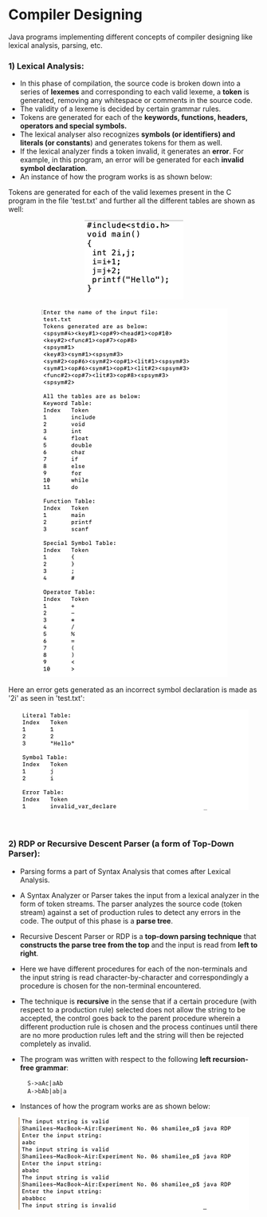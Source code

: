 # Compiler Designing
Java programs implementing different concepts of compiler designing like lexical analysis, parsing, etc.

### 1) Lexical Analysis: ###
- In this phase of compilation, the source code is broken down into a series of **lexemes** and corresponding to each valid lexeme, a **token** is generated, removing any whitespace or comments in the source code.
- The validity of a lexeme is decided by certain grammar rules.
- Tokens are generated for each of the **keywords, functions, headers, operators and special symbols.**
- The lexical analyser also recognizes **symbols (or identifiers) and literals (or constants**) and generates tokens for them as well. 
- If the lexical analyzer finds a token invalid, it generates an **error**. For example, in this program, an error will be generated for each **invalid symbol declaration**.
- An instance of how the program works is as shown below:

Tokens are generated for each of the valid lexemes present in the C program in the file 'test.txt' and further all the different tables are shown as well:

<p align="center">
  <img src="https://github.com/shamilee05/Compiler-Designing/blob/master/Lexical%20Analyzer/test.png">
</p>

<p align="center">
  <img src="https://github.com/shamilee05/Compiler-Designing/blob/master/Lexical%20Analyzer/Lexical_1.png">
</p>

Here an error gets generated as an incorrect symbol declaration is made as '2i' as seen in 'test.txt':
<p align="center">
  <img src="https://github.com/shamilee05/Compiler-Designing/blob/master/Lexical%20Analyzer/Lexical_2.png">
</p>

<br>

### 2) RDP or Recursive Descent Parser (a form of Top-Down Parser): ###
- Parsing forms a part of Syntax Analysis that comes after Lexical Analysis. 
- A Syntax Analyzer or Parser takes the input from a lexical analyzer in the form of token streams. The parser analyzes the source code (token stream) against a set of production rules to detect any errors in the code. The output of this phase is a **parse tree**.
- Recursive Descent Parser or RDP is a **top-down parsing technique** that **constructs the parse tree from the top** and the input is read from **left to right**.
- Here we have different procedures for each of the non-terminals and the input string is read character-by-character and correspondingly a procedure is chosen for the non-terminal encountered.
- The technique is **recursive** in the sense that if a certain procedure (with respect to a production rule) selected does not allow the string to be accepted, the control goes back to the parent procedure wherein a different production rule is chosen and the process continues until there are no more production rules left and the string will then be rejected completely as invalid.
- The program was written with respect to the following **left recursion-free grammar**:

        S->aAc|aAb
        A->bAb|ab|a
        
- Instances of how the program works are as shown below:
<p align="center">
  <img src="https://github.com/shamilee05/Compiler-Designing/blob/master/Recursive%20Descent%20Parser/RDP.png">
</p>

